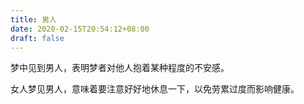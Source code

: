 ```yaml
---
title: 男人
date: 2020-02-15T20:54:12+08:00
draft: false
---
```


梦中见到男人，表明梦者对他人抱着某种程度的不安感。

女人梦见男人，意味着要注意好好地休息一下，以免劳累过度而影响健康。